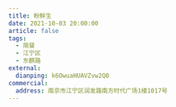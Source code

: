 ```yaml
---
title: 粉鲜生
date: 2021-10-03 20:00:00
article: false
tags:
  - 简餐
  - 江宁区
  - 东麒路
external:
  dianping: k6OwuaHUAVZvw2Q0
commercial:
  address: 南京市江宁区润发路南方时代广场1楼1017号
---
```


<Infobox/>